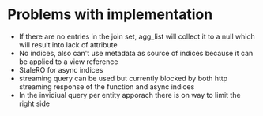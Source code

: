 # Problems with implementation

- If there are no entries in the join set, agg_list will collect it to a null which will result into lack of attribute
- No indices, also can't use metadata as source of indices because it can be applied to a view reference
- StaleRO for async indices
- streaming query can be used but currently blocked by both http streaming response of the function and async indices
- In the invidiual query per entity apporach there is on way to limit the right side